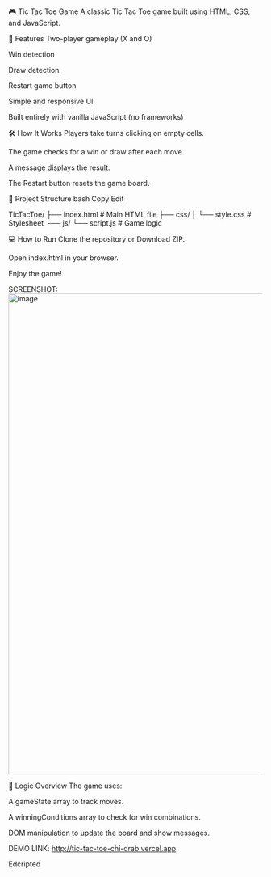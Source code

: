 🎮 Tic Tac Toe Game
A classic Tic Tac Toe game built using HTML, CSS, and JavaScript.

🚀 Features
Two-player gameplay (X and O)

Win detection

Draw detection

Restart game button

Simple and responsive UI

Built entirely with vanilla JavaScript (no frameworks)

🛠️ How It Works
Players take turns clicking on empty cells.

The game checks for a win or draw after each move.

A message displays the result.

The Restart button resets the game board.

📁 Project Structure
bash
Copy
Edit


TicTacToe/
├── index.html      # Main HTML file
├── css/
│   └── style.css   # Stylesheet
└── js/
    └── script.js   # Game logic

    
💻 How to Run
Clone the repository or Download ZIP.

Open index.html in your browser.

Enjoy the game!

SCREENSHOT:
<img width="1920" height="952" alt="image" src="https://github.com/user-attachments/assets/ab4868f7-8052-4692-bfe1-aebf5a34a192" />


🧠 Logic Overview
The game uses:

A gameState array to track moves.

A winningConditions array to check for win combinations.

DOM manipulation to update the board and show messages.

DEMO LINK:
http://tic-tac-toe-chi-drab.vercel.app

Edcripted
